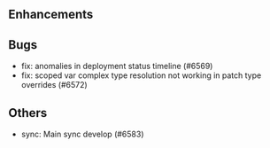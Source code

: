 ## Enhancements
## Bugs
- fix: anomalies in deployment status timeline (#6569)
- fix: scoped var complex type resolution not working in patch type overrides (#6572)
## Others
- sync: Main sync develop (#6583)
